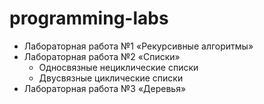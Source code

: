 # programming-labs

* Лабораторная работа №1 «Рекурсивные алгоритмы»
* Лабораторная работа №2 «Списки»
    * Односвязные нециклические списки
    * Двуcвязные циклические списки
* Лабораторная работа №3 «Деревья»